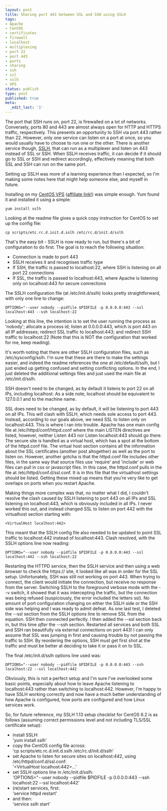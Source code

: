 ```yaml
---
layout: post
title: Sharing port 443 between SSL and SSH using SSLH
tags:
- Apache
- CentOS
- certificates
- firewall
- localhost
- multiplexing
- port 22
- port 443
- ports
- sharing
- ssh
- ssl
- sslh
- VPS
status: publish
type: post
published: true
meta:
  _edit_last: '1'
---
```

The port that SSH runs on, port 22, is firewalled on a lot of networks. Conversely, ports 80 and 443 are almost always open for HTTP and HTTPS traffic, respectively. This presents an opportunity to SSH via port 443 rather than 22. However, only one service can listen on a port at once, so you would usually have to choose to run one or the other. There is another service though, [SSLH](http://www.rutschle.net/tech/sslh.shtml "SSLH"), that can run as a multiplexer and listen on 443 instead of SSL or SSH. When SSLH receives traffic, it can decide if it should go to SSL or SSH and redirect accordingly, effectively meaning that both SSL and SSH can run on the same port.

Setting up SSLH was more of a learning experience than I expected, so I'm making some notes here that might help someone else, and myself in future.

Installing on my [CentOS VPS](http://simongoudie.com/blog/vps-an-education-in-servers/ "VPS - an education in servers") ([affiliate link!](http://www.comforthost.net/billing/aff.php?aff=155 "SpotVPS")) was simple enough. Yum found it and installed it using a simple:

    yum install sslh

Looking at the readme file gives a quick copy instruction for CentOS to set up the config file:

    cp scripts/etc.rc.d.init.d.sslh /etc/rc.d/init.d/sslh

That's the easy bit - SSLH is now ready to run, but there's a bit of configuration to do first. The goal is to reach the following situation:
<ul>
<li>Connection is made to port 443</li>
<li>SSLH receives it and recognises traffic type</li>
<li>If SSH, the traffic is passed to localhost:22, where SSH is listening on all port 22 connections</li>
<li>If SSL, the traffic is passed to localhost:443, where Apache is listening only on localhost:443 for secure connections</li>
</ul>

The SSLH configuration file (at /etc/init.d/sslh) looks pretty straightforward, with only one line to change:

    OPTIONS="--user nobody --pidfile $PIDFILE -p 0.0.0.0:443 --ssl localhost:443 --ssh localhost:22

Looking at this line, the intention is to set the user running the process as 'nobody'; allocate a process id; listen at 0.0.0.0:443, which is port 443 on all IP addresses; redirect SSL traffic to localhost:443; and redirect SSH traffic to localhost:22 (Note that this is NOT the configuration that worked for me, keep reading).

It's worth noting that there are other SSLH configuration files, such as /etc/sysconfig/sslh. I'm sure that these are there to make the settings easier, and indeed the readme references the one at /etc/default/sslh, but I just ended up getting confused and setting conflicting options. In the end, I just deleted the additional settings files and just used the main file at /etc/init.d/sslh.

SSH doesn't need to be changed, as by default it listens to port 22 on all IPs, including localhost. As a side note, localhost should be equivalent to 127.0.0.1 and to the machine name.

SSL does need to be changed, as by default, it will be listening to port 443 on all IPs. This will clash with SSLH, which needs sole access to port 443. Instead, according to our goals above, we need SSL to listen only on localhost:443. This is where I ran into trouble. Apache has one main config file at /etc/httpd/conf/httpd.conf where the main LISTEN directives are listed, however, neither Listen 443 nor Listen localhost:443 should go there. The secure site is handled as a virtual host, which has a spot at the bottom of the httpd.conf file. The virtual host section contains all the information about the SSL certificates (another post altogether) as well as the port to listen on. However, another gotcha is that the httpd.conf file includes other files, in the same way that source files use 'require' and 'include' or web files can pull in css or javascript files. In this case, the httpd.conf pulls in the file at /etc/httpd/conf.d/ssl.conf. It is in this file that the virtualhost settings should be listed. Getting these mixed up means that you're very like to get overlaps on ports when you restart Apache.

Making things more complex was that, no matter what I did, I couldn't resolve the clash caused by SSLH listening to port 443 on all IPs and SSL listening on localhost:443, which is obviously included in all IPs. I never worked this out, and instead changed SSL to listen on port 442 with the virtualhost section starting with:

    <VirtualHost localhost:442>

This meant that the SSLH config file also needed to be updated to point SSL traffic to localhost:442 instead of localhost:443. Clash resolved, with the SSLH options line now reading:

    OPTIONS="--user nobody --pidfile $PIDFILE -p 0.0.0.0:443 --ssl localhost:442 --ssh localhost:22

Restarting the HTTPD service, then the SSLH service and then using a web browser to check the https:// site, it looked like all was in order for the SSL setup. Unfortunately, SSH was still not working on port 443. When trying to connect, the client would initiate the connection, but receive no response from the server. Switching SSLH to the foreground verbose mode with the --v switch, it showed that it was intercepting the traffic, but the connection was being refused (suspiciously, the error included the letters ssl). No amount of port configuration changing on either the SSLH side or the SSH side was helping and I was ready to admit defeat. As one last test, I deleted the --ssl section from the SSLH options line to remove SSL from the equation. SSH then connected perfectly. I then added the --ssl section back in, but this time *after* the --ssh section. Restarted all services and both SSL and SSH ran beautifully via external connections on port 443! I can only assume that SSL was jumping in first and causing trouble by not passing the traffic to SSH. By reordering the options, SSH must get first shot at the traffic and must be better at deciding to take it or pass it on to SSL.

The final /etc/init.d/sslh options line used was:

    OPTIONS="--user nobody --pidfile $PIDFILE -p 0.0.0.0:443 --ssh localhost:22 --ssl localhost:442

Obviously, this is not a perfect setup and I'm sure I've overlooked some basic points, especially about how to leave Apache listening to localhost:443 rather than switching to localhost:442. However, I'm happy to have SSLH working correctly and now have a much better understanding of how Apache is configured, how ports are configured and how Linux services work.

So, for future reference, my SSLH 1.13 setup checklist for CentOS 6.2 is as follows (assuming correct permissions level and not including TLS/SSL certificate setup):
<ul>
<li>install SSLH:</li>'yum install sslh'
<li>copy the CentOS config file across:</li>'cp scripts/etc.rc.d.init.d.sslh /etc/rc.d/init.d/sslh'
<li>set Apache to listen for secure sites on localhost:442, using /etc/httpd/conf.d/ssl.conf:</li> '&lt;VirtualHost localhost:442&gt;...'
<li>set SSLH options line in /etc/init.d/sslh:</li> 'OPTIONS="--user nobody --pidfile $PIDFILE -p 0.0.0.0:443 --ssh localhost:22 --ssl localhost:442'
<li>(re)start services, first:</li> 'service httpd restart'
<li> and then:</li> 'service sslh start'
</ul>
